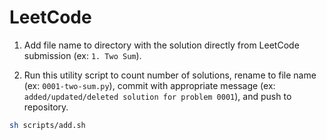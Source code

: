 # LeetCode

1. Add file name to directory with the solution directly from LeetCode submission (ex: `1. Two Sum`).

2. Run this utility script to count number of solutions, rename to file name (ex: `0001-two-sum.py`), commit with appropriate message (ex: `added/updated/deleted solution for problem 0001`), and push to repository.

```sh
sh scripts/add.sh
```
